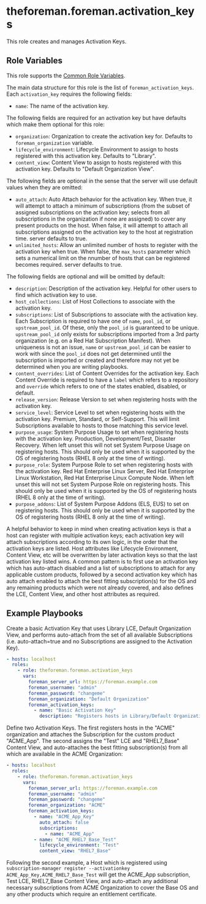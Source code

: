 theforeman.foreman.activation_keys
==================================

This role creates and manages Activation Keys.

Role Variables
--------------

This role supports the [Common Role Variables](https://github.com/theforeman/foreman-ansible-modules/blob/develop/README.md#common-role-variables).

The main data structure for this role is the list of `foreman_activation_keys`. Each `activation_key` requires the following fields:

- `name`: The name of the activation key.

The following fields are required for an activation key but have defaults which make them optional for this role:

- `organization`: Organization to create the activation key for. Defaults to `foreman_organization` variable.
- `lifecycle_environment`: Lifecycle Environment to assign to hosts registered with this activation key. Defaults to "Library".
- `content_view`: Content View to assign to hosts registered with this activation key. Defaults to "Default Organization View".

The following fields are optional in the sense that the server will use default values when they are omitted:

- `auto_attach`: Auto Attach behavior for the activation key. When true, it will attempt to attach a minimum of subscriptions (from the subset of assigned subscriptions on the activation key; selects from all subscriptions in the organization if none are assigned) to cover any present products on the host. When false, it will attempt to attach all subscriptions assigned on the activation key to the host at registration time. server defaults to true.
- `unlimited_hosts`: Allow an unlimited number of hosts to register with the activation key when true. When false, the `max_hosts` parameter which sets a numerical limit on the nnumber of hosts that can be registered becomes required. server defaults to true.

The following fields are optional and will be omitted by default:

- `description`: Description of the activation key. Helpful for other users to find which activation key to use.
- `host_collections`: List of Host Collections to associate with the activation key.
- `subscriptions`: List of Subscriptions to associate with the activation key. Each Subscription is required to have one of `name`, `pool_id`, or `upstream_pool_id`. Of these, only the `pool_id` is guaranteed to be unique. `upstream_pool_id` only exists for subscriptions imported from a 3rd party organization (e.g. on a Red Hat Subscription Manifest). When uniqueness is not an issue, `name` or `upstream_pool_id` can be easier to work with since the `pool_id` does not get determined until the subscription is imported or created and therefore may not yet be determined when you are writing playbooks.
- `content_overrides`: List of Content Overrides for the activation key. Each Content Override is required to have a `label` which refers to a repository and `override` which refers to one of the states enabled, disabled, or default.
- `release_version`: Release Version to set when registering hosts with the activation key.
- `service_level`: Service Level to set when registering hosts with the activation key. Premium, Standard, or Self-Support. This will limit Subscriptions available to hosts to those matching this service level.
- `purpose_usage`: System Purpose Usage to set when registering hosts with the activation key. Production, Development/Test, Disaster Recovery. When left unset this will not set System Purpose Usage on registering hosts. This should only be used when it is supported by the OS of registering hosts (RHEL 8 only at the time of writing).
- `purpose_role`: System Purpose Role to set when registering hosts with the activation key. Red Hat Enterprise Linux Server, Red Hat Enterprise Linux Workstation, Red Hat Enterprise Linux Compute Node. When left unset this will not set System Purpose Role on registering hosts. This should only be used when it is supported by the OS of registering hosts (RHEL 8 only at the time of writing).
- `purpose_addons`: List of System Purpose Addons (ELS, EUS) to set on registering hosts. This should only be used when it is supported by the OS of registering hosts (RHEL 8 only at the time of writing).

A helpful behavior to keep in mind when creating activation keys is that a host can register with multiple activation keys; each activation key will attach subscriptions according to its own logic, in the order that the activation keys are listed. Host attributes like Lifecycle Environment, Content View, etc will be overwritten by later activation keys so that the last activation key listed wins. A common pattern is to first use an activation key which has auto-attach disabled and a list of subscriptions to attach for any applicable custom products, followed by a second activation key which has auto attach enabled to attach the best fitting subscription(s) for the OS and any remaining products which were not already covered, and also defines the LCE, Content View, and other host attributes as required.

Example Playbooks
-----------------

Create a basic Activation Key that uses Library LCE, Default Organization View, and performs auto-attach from the set of all available Subscriptions (i.e. auto-attach=true and no Subscriptions are assigned to the Activation Key).

```yaml
- hosts: localhost
  roles:
    - role: theforeman.foreman.activation_keys
      vars:
        foreman_server_url: https://foreman.example.com
        foreman_username: "admin"
        foreman_password: "changeme"
        foreman_organization: "Default Organization"
        foreman_activation_keys:
          - name: "Basic Activation Key"
            description: "Registers hosts in Library/Default Organization View and tries to attach the best fitting subscription(s) from all available in the organization"
```

Define two Activation Keys. The first registers hosts in the "ACME" organization and attaches the Subscription for the custom product "ACME_App". The second assigns the "Test" LCE and "RHEL7_Base" Content View, and auto-attaches the best fitting subscription(s) from all which are available in the ACME Organization:

```yaml
- hosts: localhost
  roles:
    - role: theforeman.foreman.activation_keys
      vars:
        foreman_server_url: https://foreman.example.com
        foreman_username: "admin"
        foreman_password: "changeme"
        foreman_organization: "ACME"
        foreman_activation_keys:
          - name: "ACME_App_Key"
            auto_attach: false
            subscriptions:
              - name: "ACME_App"
          - name: "ACME_RHEL7_Base_Test"
            lifecycle_environment: "Test"
            content_view: "RHEL7_Base"
```

Following the second example, a Host which is registered using `subscription-manager register --activationkey ACME_App_Key,ACME_RHEL7_Base_Test` will get the ACME_App subscription, Test LCE, RHEL7_Base Content View, and auto-attach any additional necessary subscriptions from ACME Organization to cover the Base OS and any other products which require an entitlement certificate.
